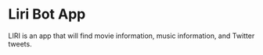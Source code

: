 # Liri Bot App

LIRI is an app that will find movie information, music information, and Twitter tweets.
